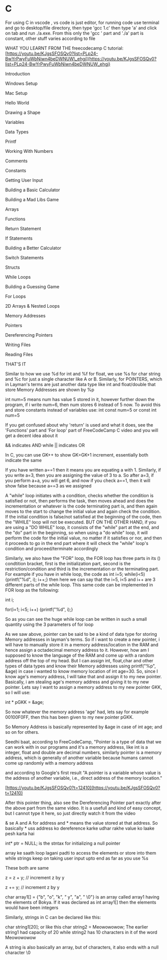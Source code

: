 
#
# **C**

For using C in vscode , vs code is just editor, for running code use terminal and go to desktop/file directory, then type 'gcc 1.c' then type 'a' and click on tab and run ./a.exe. From this only the 'gcc ' part and './a' part is constant, other stuff varies according to file

WHAT YOU LEARNT FROM THE freecodecamp C tutorial:[https://youtu.be/KJgsSFOSQv0?list=PLp24-BwYrPwyFuWbNiwn4beDWNUW\_ehgj](https://youtu.be/KJgsSFOSQv0?list=PLp24-BwYrPwyFuWbNiwn4beDWNUW_ehgj)

Introduction

Windows Setup

Mac Setup

Hello World

Drawing a Shape

Variables

Data Types

Printf

Working With Numbers

Comments

Constants

Getting User Input

Building a Basic Calculator

Building a Mad Libs Game

Arrays

Functions

Return Statement

If Statements

Building a Better Calculator

Switch Statements

Structs

While Loops

Building a Guessing Game

For Loops

2D Arrays & Nested Loops

Memory Addresses

Pointers

Dereferencing Pointers

Writing Files

Reading Files

THAT'S IT

Similar to how we use %d for int and %f for float, we use %s for char string and %c for just a single character like A or B. Similarly, for POINTERS, which in Layman's terms are just another data type like int and float/double that store Memory Addresses are shown by %p

int num=5 means num has value 5 stored in it, however further down the program, if i write num=6, then num stores 6 instead of 5 now. To avoid this and store constants instead of variables use: int const num=5 or const int num=5

If you get confused about why 'return' is used and what it does, see the 'Functions' part and 'For loop' part of FreeCodeCamp C video and you will get a decent idea about it

&& indicates AND while || indicates OR

In C, you can use GK++ to show GK=GK+1 increment, essentially both indicate the same

If you have written a==1 then it means you are equating a with 1. Similarly, if you write a=3, then you are assigning the value of 3 to a. So after a=3, if you perform a+a, you will get 6, and now if you check a==1, then it will show false because a==3 as we assigned

A "while" loop initiates with a condition, checks whether the condition is satisfied or not, then performs the task, then moves ahead and does the incrementation or whatever is the code terminating part is, and then again moves to the start to change the initial value and again check the condition. If the initial condition is false/not satisfied at the beginning of the code, then the "WHILE" loop will not be executed. BUT ON THE OTHER HAND, if you are using a "DO WHILE" loop, it consists of the "while" part at the end, and the "do" part in the beginning, so when using a "do while" loop, it will perform the code for the initial value, no matter if it satisfies or nor, and then it proceeds to go in the end part where it will check the "while" loop's condition and proceed/terminate accordingly

Similarly, we also have the "FOR" loop, the FOR loop has three parts in its () condtition bracket, first is the initialization part, second is the restriction/condition and third is the incrementation or the terminating part. For example if you have in while loop, the code as int i=5; while(i\<5) {printf("%d", i); i++;} then here we can say that the i=5, i\<5 and i++ are 3 different parts of the while loop. This same code can be implemented in FOR loop as the following:

int i;

for(i=1; i\<5; i++) {printf("%d", i);}

So as you can see the huge while loop can be written in such a small quantity using the 3 parameters of for loop

As we saw above, pointer can be said to be a kind of data type for storing Memory addresses in layman's terms. So if i want to create a new pointer, i will have to manually store it in a memory address/location in the RAM and hence assign a octadecimal memory address to it. However, how am I supposed to know the language of the RAM and come up with a random address off the top of my head. But I can assign int, float,char and other types of data types and know their Memory addresses using printf("%p", &age) in case i wanted to know memory location of int age=30. So, since I know age's memory address, I will take that and assign it to my new pointer. Basically, i am stealing age's memory address and giving it to my new pointer. Lets say I want to assign a memory address to my new pointer GKK, so I will use:

int \* pGKK = &age;

So now whatever the memory address 'age' had, lets say for example 00100F0FF, then this has been given to my new pointer pGKK.

So Memory Address is basically represented by &age in case of int age; and so on for others.

Seedhi baat, according to FreeCodeCamp, "Pointer is a type of data that we can work with in our programs and it's a memory address, like int is a integer, float and double are decimal numbers, similarly pointer is a memory address, which is generally of another variable because humans cannot come up randomly with a memory address

and according to Google's first result "A pointer is a variable whose value is the address of another variable, i.e., direct address of the memory location."

[https://youtu.be/KJgsSFOSQv0?t=12410](https://youtu.be/KJgsSFOSQv0?t=12410)

After this pointer thing, also see the Dereferencing Pointer part exactly after the above part from the same video. It is a usefull and kind of easy concept, but I cannot type it here, so just directly watch it from the video

& se A and A for address and \* means the value stored at that address. So basically \* uss address ko dereference karke udhar rakhe value ko laake pesh karta hai

int\* ptr = NULL; is the stntax for initializing a null pointer

array ke saath loop lagani padti to access the elements or store into them while strings keep on taking user input upto end as far as you use %s

These both are same

z = z + y; // increment z by y

z += y; // increment z by y

char array1[] = {"b", "o", "k", " y", "a", " \0"} is an array called array1 having the elements of Bokya. If it was declared as int array1[] then the elements would have been integers

Similarly, strings in C can be declared like this:

char string1[20]; or like this char string2 = Meowowowow; The earlier string1 had capacity of 20 while string2 has 10 characters in it of the word Meowowowow

A string is also basically an array, but of characters, it also ends with a null character \0
